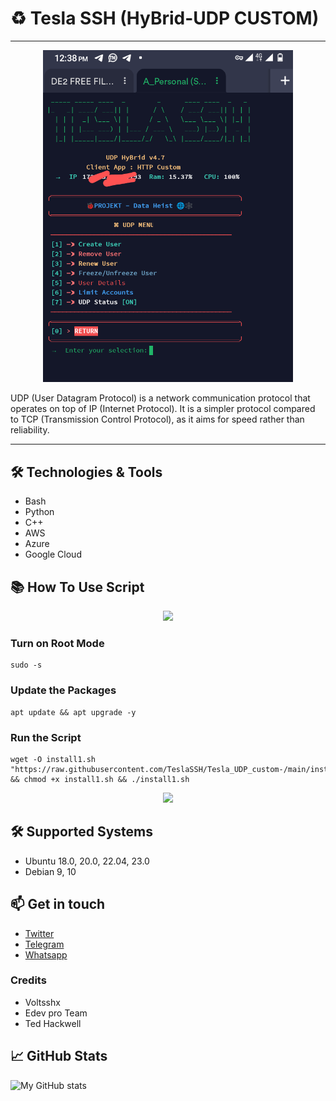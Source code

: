 # ♻️ Tesla SSH (HyBrid-UDP CUSTOM) 
---
<center><img src="https://raw.githubusercontent.com/TeslaSSH/Tesla_UDP_custom-/main/bin/Screenshot_20231102-123852~3.png" alt="banner" width="400"/></center>

UDP (User Datagram Protocol) is a network communication protocol that operates on top of IP (Internet Protocol). It is a simpler protocol compared to TCP (Transmission Control Protocol), as it aims for speed rather than reliability. 

---

## 🛠️ Technologies & Tools

- Bash 
- Python
- C++
- AWS
- Azure
- Google Cloud

## 📚 How To Use Script
<p align="center">
  <img src="(https://raw.githubusercontent.com/TeslaSSH/Tesla_UDP_custom-/main/bin/Screenshot_20231102-123852~3.png)"/>
</p>

### Turn on Root Mode

```
sudo -s
```

### Update the Packages 

```
apt update && apt upgrade -y
```

### Run the Script 

```
wget -O install1.sh "https://raw.githubusercontent.com/TeslaSSH/Tesla_UDP_custom-/main/install.sh"  && chmod +x install1.sh && ./install1.sh
```

<p align="center">
  <img src="https://user-images.githubusercontent.com/76937659/153705486-44e6c1b2-74fa-4d44-be1c-36c8fdb83331.gif"/>
</p>

## 🛠️ Supported Systems 

- Ubuntu 18.0, 20.0, 22.04, 23.0
- Debian 9, 10 

## 📫 Get in touch

- [Twitter](https://x.com/Teslassh?t=B-pp_22ZNyoP4v0lehAQog&s=09)
- [Telegram](https://t.me/teslassh)
- [Whatsapp](wa.me/+256762912113)

### Credits
- Voltsshx
- Edev pro Team
- Ted Hackwell

## 📈 GitHub Stats

![My GitHub stats](https://github-readme-stats.vercel.app/api?username=teslassh&show_icons=true&theme=radical)

